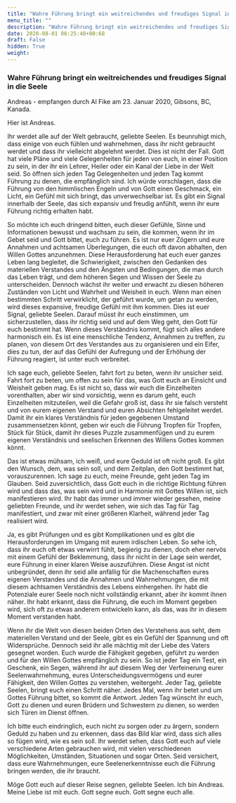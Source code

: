 ```yaml
---
title: "Wahre Führung bringt ein weitreichendes und freudiges Signal in die Seele"
menu_title: ""
description: "Wahre Führung bringt ein weitreichendes und freudiges Signal in die Seele"
date: 2020-08-01 06:25:48+00:68
draft: False
hidden: True
weight:
---
```

### Wahre Führung bringt ein weitreichendes und freudiges Signal in die Seele

Andreas - empfangen durch Al Fike am 23. Januar 2020, Gibsons, BC, Kanada.

Hier ist Andreas.

Ihr werdet alle auf der Welt gebraucht, geliebte Seelen. Es beunruhigt mich, dass einige von euch fühlen und wahrnehmen, dass ihr nicht gebraucht werdet und dass ihr vielleicht abgelehnt werdet. Dies ist nicht der Fall. Gott hat viele Pläne und viele Gelegenheiten für jeden von euch, in einer Position zu sein, in der ihr ein Lehrer, Heiler oder ein Kanal der Liebe in der Welt seid. So öffnen sich jeden Tag Gelegenheiten und jeden Tag kommt Führung zu denen, die empfänglich sind. Ich würde vorschlagen, dass die Führung von den himmlischen Engeln und von Gott einen Geschmack, ein Licht, ein Gefühl mit sich bringt, das unverwechselbar ist. Es gibt ein Signal innerhalb der Seele, das sich expansiv und freudig anfühlt, wenn ihr eure Führung richtig erhalten habt.

So möchte ich euch dringend bitten, euch dieser Gefühle, Sinne und Informationen bewusst und wachsam zu sein, die kommen, wenn ihr im Gebet seid und Gott bittet, euch zu führen. Es ist nur euer Zögern und eure Annahmen und achtsamen Überlegungen, die euch oft davon abhalten, den Willen Gottes anzunehmen. Diese Herausforderung hat euch euer ganzes Leben lang begleitet, die Schwierigkeit, zwischen den Gedanken des materiellen Verstandes und den Ängsten und Bedingungen, die man durch das Leben trägt, und dem höheren Segen und Wissen der Seele zu unterscheiden. Dennoch wächst ihr weiter und erwacht zu diesen höheren Zuständen von Licht und Wahrheit und Weisheit in euch. Wenn man einen bestimmten Schritt verwirklicht, der geführt wurde, um getan zu werden, wird dieses expansive, freudige Gefühl mit ihm kommen. Dies ist euer Signal, geliebte Seelen. Darauf müsst ihr euch einstimmen, um sicherzustellen, dass ihr richtig seid und auf dem Weg geht, den Gott für euch bestimmt hat. Wenn dieses Verständnis kommt, fügt sich alles andere harmonisch ein. Es ist eine menschliche Tendenz, Annahmen zu treffen, zu planen, von diesem Ort des Verstandes aus zu organisieren und ein Eifer, dies zu tun, der auf das Gefühl der Aufregung und der Erhöhung der Führung reagiert, ist unter euch verbreitet.

Ich sage euch, geliebte Seelen, fahrt fort zu beten, wenn ihr unsicher seid. Fahrt fort zu beten, um offen zu sein für das, was Gott euch an Einsicht und Weisheit geben mag. Es ist nicht so, dass wir euch die Einzelheiten vorenthalten, aber wir sind vorsichtig, wenn es darum geht, euch Einzelheiten mitzuteilen, weil die Gefahr groß ist, dass ihr sie falsch versteht und von eurem eigenen Verstand und euren Absichten fehlgeleitet werdet. Damit ihr ein klares Verständnis für jeden gegebenen Umstand zusammensetzen könnt, geben wir euch die Führung Tropfen für Tropfen, Stück für Stück, damit ihr dieses Puzzle zusammenfügen und zu eurem eigenen Verständnis und seelischen Erkennen des Willens Gottes kommen könnt.

Das ist etwas mühsam, ich weiß, und eure Geduld ist oft nicht groß. Es gibt den Wunsch, dem, was sein soll, und dem Zeitplan, den Gott bestimmt hat, vorauszurennen. Ich sage zu euch, meine Freunde, geht jeden Tag im Glauben. Seid zuversichtlich, dass Gott euch in die richtige Richtung führen wird und dass das, was sein wird und in Harmonie mit Gottes Willen ist, sich manifestieren wird. Ihr habt das immer und immer wieder gesehen, meine geliebten Freunde, und ihr werdet sehen, wie sich das Tag für Tag manifestiert, und zwar mit einer größeren Klarheit, während jeder Tag realisiert wird.

Ja, es gibt Prüfungen und es gibt Komplikationen und es gibt die Herausforderungen im Umgang mit eurem irdischen Leben. So sehe ich, dass ihr euch oft etwas verwirrt fühlt, begierig zu dienen, doch eher nervös mit einem Gefühl der Beklemmung, dass ihr nicht in der Lage sein werdet, eure Führung in einer klaren Weise auszuführen. Diese Angst ist nicht unbegründet, denn ihr seid alle anfällig für die Machenschaften eures eigenen Verstandes und die Annahmen und Wahrnehmungen, die mit diesem achtsamen Verständnis des Lebens einhergehen. Ihr habt die Potenziale eurer Seele noch nicht vollständig erkannt, aber ihr kommt ihnen näher. Ihr habt erkannt, dass die Führung, die euch im Moment gegeben wird, sich oft zu etwas anderem entwickeln kann, als das, was ihr in diesem Moment verstanden habt.

Wenn ihr die Welt von diesen beiden Orten des Verstehens aus seht, dem materiellen Verstand und der Seele, gibt es ein Gefühl der Spannung und oft Widersprüche. Dennoch seid ihr alle mächtig mit der Liebe des Vaters gesegnet worden. Euch wurde die Fähigkeit gegeben, geführt zu werden und für den Willen Gottes empfänglich zu sein. So ist jeder Tag ein Test, ein Geschenk, ein Segen, während ihr auf diesem Weg der Verfeinerung eurer Seelenwahrnehmung, eures Unterscheidungsvermögens und eurer Fähigkeit, den Willen Gottes zu verstehen, weitergeht. Jeder Tag, geliebte Seelen, bringt euch einen Schritt näher. Jedes Mal, wenn ihr betet und um Gottes Führung bittet, so kommt die Antwort. Jeden Tag wünscht ihr euch, Gott zu dienen und euren Brüdern und Schwestern zu dienen, so werden sich Türen im Dienst öffnen.

Ich bitte euch eindringlich, euch nicht zu sorgen oder zu ärgern, sondern Geduld zu haben und zu erkennen, dass das Bild klar wird, dass sich alles so fügen wird, wie es sein soll. Ihr werdet sehen, dass Gott euch auf viele verschiedene Arten gebrauchen wird, mit vielen verschiedenen Möglichkeiten, Umständen, Situationen und sogar Orten. Seid versichert, dass eure Wahrnehmungen, eure Seelenerkenntnisse euch die Führung bringen werden, die ihr braucht.

Möge Gott euch auf dieser Reise segnen, geliebte Seelen. Ich bin Andreas. Meine Liebe ist mit euch. Gott segne euch. Gott segne euch alle.
